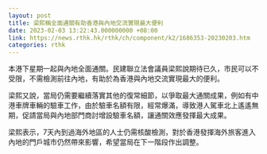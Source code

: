 ```yaml
---
layout: post
title: 梁熙稱全面通關有助香港與內地交流實現最大便利
date: 2023-02-03 13:22:43.000000000 +08:00
link: https://news.rthk.hk/rthk/ch/component/k2/1686353-20230203.htm
categories: rthk
---
```


本港下星期一起與內地全面通關。民建聯立法會議員梁熙說期待已久，市民可以不受限，不需檢測前往內地，有助於為香港與內地交流實現最大的便利。

梁熙又說，當局仍需要繼續落實其他的復常細節，以爭取最大通關成果，例如有中港車牌車輛的驗車工作，由於驗車名額有限，經常爆滿，導致港人駕車北上遙遙無期，促請當局與內地部門商討增設驗車名額，讓通關效應發揮最大成果。

梁熙表示，7天內到過海外地區的人士仍需核酸檢測，對於香港發揮海外旅客進入內地的門戶城市仍然帶來影響，希望當局在下一階段作出調整。
